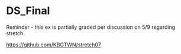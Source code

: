 # DS_Final

Reminder - this ex is partially graded per discussion on 5/9 regarding stretch. 

https://github.com/KBGTWN/stretch07

